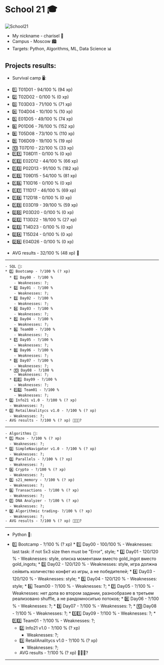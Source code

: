 # School 21 🎓

![Sсhool21](https://sun9-38.userapi.com/impg/KJR2NK87iyCNo7L8oZ9379FOTBF2nQJJ3mWvZw/mFRmaBUOkuk.jpg?size=480x360&quality=96&sign=8ffee636080944c3067db7ad320c8400&type=album)
- My nickname - charisel 🐯
- Campus - Moscow 🏙
- Targets: Python, Algorithms, ML, Data Science 📊

Projects results:
------------------------------------------------------------------------------------------------------------------------------------------------------------------------------------------------------------
  - Survival camp 🖥:
  * 1️⃣ T01D01 - 94/100 % (94 xp)
  * 2️⃣ T02D02 - 0/100 % (0 xp)
  * 3️⃣ T03D03 - 71/100 % (71 xp)
  * 4️⃣ T04D04 - 10/100 % (10 xp)
  * 5️⃣ E01D05 - 49/100 % (74 xp)
  * 6️⃣ P01D06 - 76/100 % (152 xp)
  * 8️⃣ T05D08 - 73/100 % (110 xp)
  * 9️⃣ T06D09 - 19/100 % (19 xp)
  * 🔟 T07D10 - 22/100 % (33 xp)
  * 1️⃣1️⃣ T08D11 - 0/100 % (0 xp)
  * 1️⃣2️⃣ E02D12 - 44/100 % (66 xp)
  * 1️⃣3️⃣ P02D13 - 91/100 % (182 xp)
  * 1️⃣5️⃣ T09D15 - 54/100 % (81 xp)
  * 1️⃣6️⃣ T10D16 - 0/100 % (0 xp)
  * 1️⃣7️⃣ T11D17 - 46/100 % (69 xp)
  * 1️⃣8️⃣ T12D18 - 0/100 % (0 xp)
  * 1️⃣9️⃣ E03D19 - 39/100 % (59 xp)
  * 2️⃣0️⃣ P03D20 - 0/100 % (0 xp)
  * 2️⃣2️⃣ T13D22 - 18/100 % (27 xp)
  * 2️⃣3️⃣ T14D23 - 0/100 % (0 xp)
  * 2️⃣4️⃣ T15D24 - 0/100 % (0 xp)
  * 2️⃣6️⃣ E04D26 -  0/100 % (0 xp)
  - AVG results - 32/100 % (48 xp) 🥉
------------------------------------------------------------------------------------------------------------------------------------------------------------------------------------------------------------
    - SQL 💙:
    * 1️⃣ Bootcamp - ?/100 % (? xp)
      * 1️⃣ Day00 - ?/100 %
        - Weaknesses: ?;
      * 2️⃣ Day01 - ?/100 %
        - Weaknesses: ?;
      * 3️⃣ Day02 - ?/100 %
        - Weaknesses: ?;
      * 4️⃣ Day03 - ?/100 %
        - Weaknesses: ?;
      * 5️⃣ Day04 - ?/100 %
        - Weaknesses: ?;
      * 6️⃣ Team00 - ?/100 %
        - Weaknesses: ?;
      * 7️⃣ Day05 - ?/100 %
        - Weaknesses: ?;
      * 8️⃣ Day06 - ?/100 %
        - Weaknesses: ?;
      * 9️⃣ Day07 - ?/100 %
        - Weaknesses: ?;
      * 🔟 Day08 - ?/100 %
        - Weaknesses: ?;
      * 1️⃣1️⃣ Day09 - ?/100 %
        - Weaknesses: ?;
      * 1️⃣2️⃣ Team01 - ?/100 %
        - Weaknesses: ?;
    * 2️⃣ Info21 v1.0 - ?/100 % (? xp)
      - Weaknesses: ?;
    * 3️⃣ RetailAnalitycs v1.0 - ?/100 % (? xp)
      - Weaknesses: ?;
    - AVG results - ?/100 % (? xp) 🥇🥈🥉?
------------------------------------------------------------------------------------------------------------------------------------------------------------------------------------------------------------
    - Algorithms 💛:
    * 1️⃣ Maze - ?/100 % (? xp)
      - Weaknesses: ?;
    * 2️⃣ SimpleNavigator v1.0 - ?/100 % (? xp)
      - Weaknesses: ?;
    * 3️⃣ Parallels - ?/100 % (? xp)
      - Weaknesses: ?;
    * 4️⃣ Crypto - ?/100 % (? xp)
      - Weaknesses: ?;
    * 5️⃣ s21_memory - ?/100 % (? xp)
      - Weaknesses: ?;
    * 6️⃣ Transactions - ?/100 % (? xp)
      - Weaknesses: ?;
    * 7️⃣ DNA Analyzer - ?/100 % (? xp)
      - Weaknesses: ?;
    * 8️⃣ Algorithmic trading- ?/100 % (? xp)
      - Weaknesses: ?;
    - AVG results - ?/100 % (? xp) 🥇🥈🥉?
------------------------------------------------------------------------------------------------------------------------------------------------------------------------------------------------------------
- Python 🐍:
* 1️⃣ Bootcamp - ?/100 % (? xp)
      * 1️⃣ Day00 - 100/100 %
        - Weaknesses: last task: if not 5x3 size then must be "Error", style;
      * 2️⃣ Day01 - 120/120 %
        - Weaknesses: style, описка моментами вместо gold_ingot вместо gold_ingots;
      * 3️⃣ Day02 - 120/120 %
        - Weaknesses: style, игра должна сейвить количество конфет из игры, а не победителей;
      * 4️⃣ Day03 - 120/120 %
        - Weaknesses: style;
      * 5️⃣ Day04 - 120/120 %
        - Weaknesses: style;
      * 6️⃣ Team00 - ?/100 %
        - Weaknesses: ?;
      * 7️⃣ Day05 - ?/100 %
        - Weaknesses: нет допа во втором задании, разнообразие в третьем реализовано shuffle, а не рандомноситью потоков;
      * 8️⃣ Day06 - ?/100 %
        - Weaknesses: ?;
      * 9️⃣ Day07 - ?/100 %
        - Weaknesses: ?;
      * 🔟 Day08 - ?/100 %
        - Weaknesses: ?;
      * 1️⃣1️⃣ Day09 - ?/100 %
        - Weaknesses: ?;
      * 1️⃣2️⃣ Team01 - ?/100 %
        - Weaknesses: ?;
    * 2️⃣ Info21 v1.0 - ?/100 % (? xp)
      - Weaknesses: ?;
    * 3️⃣ RetailAnalitycs v1.0 - ?/100 % (? xp)
      - Weaknesses: ?;
    - AVG results - ?/100 % (? xp) 🥇🥈🥉?
------------------------------------------------------------------------------------------------------------------------------------------------------------------------------------------------------------

